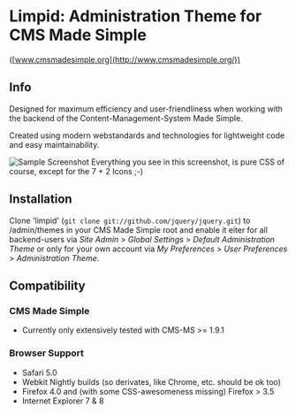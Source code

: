 # Limpid: Administration Theme for CMS Made Simple
([www.cmsmadesimple.org](http://www.cmsmadesimple.org/))

## Info

Designed for maximum efficiency and user-friendliness when working with the backend of the Content-Management-System Made Simple.

Created using modern webstandards and technologies for lightweight code and easy maintainability.

![Sample Screenshot](http://stuff.imeos.com/limpid.png)
Everything you see in this screenshot, is pure CSS of course, except for the 7 + 2 Icons ;-)

## Installation

Clone 'limpid' (`git clone git://github.com/jquery/jquery.git`) to /admin/themes in your CMS Made Simple root and enable it eiter for all backend-users via *Site Admin* > *Global Settings* > *Default Administration Theme* or only for your own account via *My Preferences* > *User Preferences* > *Administration Theme*.

## Compatibility

### CMS Made Simple

- Currently only extensively tested with CMS-MS >= 1.9.1

### Browser Support

- Safari 5.0
- Webkit Nightly builds (so derivates, like Chrome, etc. should be ok too)
- Firefox 4.0 and (with some CSS-awesomeness missing) Firefox &gt; 3.5
- Internet Explorer 7 & 8
